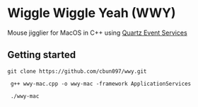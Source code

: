 # Wiggle Wiggle Yeah (WWY)

Mouse jigglier for MacOS in C++ using [Quartz Event Services](https://developer.apple.com/documentation/coregraphics/quartz_event_services?language=objc)

## Getting started

```text
git clone https://github.com/cbun097/wwy.git

 g++ wwy-mac.cpp -o wwy-mac -framework ApplicationServices

 ./wwy-mac
```
